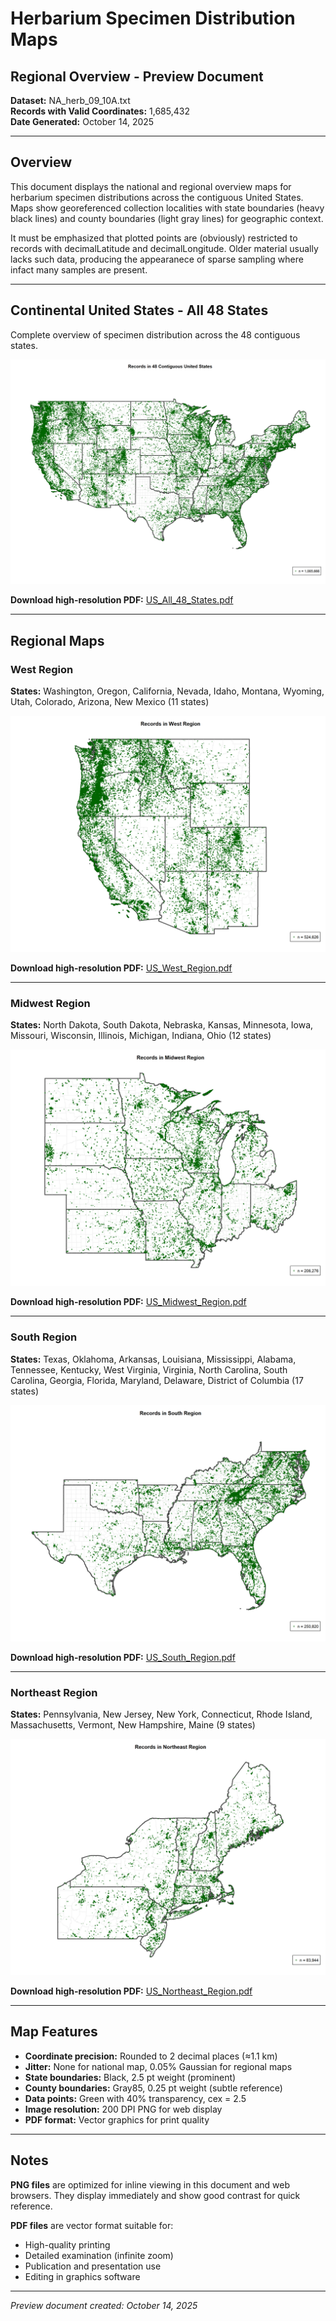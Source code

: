 # Herbarium Specimen Distribution Maps
## Regional Overview - Preview Document

**Dataset:** NA_herb_09_10A.txt  
**Records with Valid Coordinates:** 1,685,432  
**Date Generated:** October 14, 2025

---

## Overview

This document displays the national and regional overview maps for herbarium specimen distributions across the contiguous United States. Maps show georeferenced collection localities with state boundaries (heavy black lines) and county boundaries (light gray lines) for geographic context.

It must be emphasized that plotted points are (obviously) restricted to records with decimalLatitude and decimalLongitude. Older material usually lacks such data, producing the appearanece of sparse sampling where infact many samples are present.

---

## Continental United States - All 48 States

Complete overview of specimen distribution across the 48 contiguous states.

![All 48 States Overview](regional_plots/US_All_48_States.png)

**Download high-resolution PDF:** [US_All_48_States.pdf](regional_plots/US_All_48_States.pdf)

---

## Regional Maps

### West Region

**States:** Washington, Oregon, California, Nevada, Idaho, Montana, Wyoming, Utah, Colorado, Arizona, New Mexico (11 states)

![West Region](regional_plots/US_West_Region.png)

**Download high-resolution PDF:** [US_West_Region.pdf](regional_plots/US_West_Region.pdf)

---

### Midwest Region

**States:** North Dakota, South Dakota, Nebraska, Kansas, Minnesota, Iowa, Missouri, Wisconsin, Illinois, Michigan, Indiana, Ohio (12 states)

![Midwest Region](regional_plots/US_Midwest_Region.png)

**Download high-resolution PDF:** [US_Midwest_Region.pdf](regional_plots/US_Midwest_Region.pdf)

---

### South Region

**States:** Texas, Oklahoma, Arkansas, Louisiana, Mississippi, Alabama, Tennessee, Kentucky, West Virginia, Virginia, North Carolina, South Carolina, Georgia, Florida, Maryland, Delaware, District of Columbia (17 states)

![South Region](regional_plots/US_South_Region.png)

**Download high-resolution PDF:** [US_South_Region.pdf](regional_plots/US_South_Region.pdf)

---

### Northeast Region

**States:** Pennsylvania, New Jersey, New York, Connecticut, Rhode Island, Massachusetts, Vermont, New Hampshire, Maine (9 states)

![Northeast Region](regional_plots/US_Northeast_Region.png)

**Download high-resolution PDF:** [US_Northeast_Region.pdf](regional_plots/US_Northeast_Region.pdf)

---

## Map Features

- **Coordinate precision:** Rounded to 2 decimal places (≈1.1 km)
- **Jitter:** None for national map, 0.05% Gaussian for regional maps
- **State boundaries:** Black, 2.5 pt weight (prominent)
- **County boundaries:** Gray85, 0.25 pt weight (subtle reference)
- **Data points:** Green with 40% transparency, cex = 2.5
- **Image resolution:** 200 DPI PNG for web display
- **PDF format:** Vector graphics for print quality

---

## Notes

**PNG files** are optimized for inline viewing in this document and web browsers. They display immediately and show good contrast for quick reference.

**PDF files** are vector format suitable for:
- High-quality printing
- Detailed examination (infinite zoom)
- Publication and presentation use
- Editing in graphics software

---

*Preview document created: October 14, 2025*
